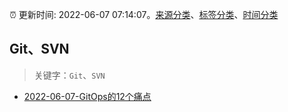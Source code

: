 :alarm_clock: 更新时间: 2022-06-07 07:14:07。[来源分类](../README.md)、[标签分类](../TAGS.md)、[时间分类](../TIMELINE.md)

## Git、SVN


> 关键字：`Git`、`SVN`



- [2022-06-07-GitOps的12个痛点](https://toutiao.io/k/q3ce4kp) 
